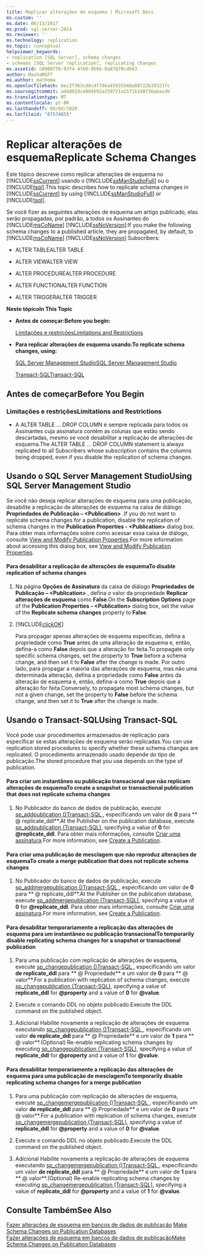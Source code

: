 ```yaml
---
title: Replicar alterações de esquema | Microsoft Docs
ms.custom: ''
ms.date: 06/13/2017
ms.prod: sql-server-2014
ms.reviewer: ''
ms.technology: replication
ms.topic: conceptual
helpviewer_keywords:
- replication [SQL Server], schema changes
- schemas [SQL Server replication], replicating changes
ms.assetid: c09007f0-9374-4f60-956b-8a87670cd043
author: MashaMSFT
ms.author: mathoma
ms.openlocfilehash: bec2f363cd8c4f7dea45935568a88722b19323fc
ms.sourcegitcommit: ad4d92dce894592a259721a1571b1d8736abacdb
ms.translationtype: MT
ms.contentlocale: pt-BR
ms.lasthandoff: 08/04/2020
ms.locfileid: "87574655"
---
```

# <a name="replicate-schema-changes"></a><span data-ttu-id="5b6a3-102">Replicar alterações de esquema</span><span class="sxs-lookup"><span data-stu-id="5b6a3-102">Replicate Schema Changes</span></span>
  <span data-ttu-id="5b6a3-103">Este tópico descreve como replicar alterações de esquema no [!INCLUDE[ssCurrent](../../../includes/sscurrent-md.md)] usando o [!INCLUDE[ssManStudioFull](../../../includes/ssmanstudiofull-md.md)] ou o [!INCLUDE[tsql](../../../includes/tsql-md.md)].</span><span class="sxs-lookup"><span data-stu-id="5b6a3-103">This topic describes how to replicate schema changes in [!INCLUDE[ssCurrent](../../../includes/sscurrent-md.md)] by using [!INCLUDE[ssManStudioFull](../../../includes/ssmanstudiofull-md.md)] or [!INCLUDE[tsql](../../../includes/tsql-md.md)].</span></span>  
  
 <span data-ttu-id="5b6a3-104">Se você fizer as seguintes alterações de esquema um artigo publicado, elas serão propagadas, por padrão, a todos os Assinantes do [!INCLUDE[msCoName](../../../includes/msconame-md.md)] [!INCLUDE[ssNoVersion](../../../includes/ssnoversion-md.md)]:</span><span class="sxs-lookup"><span data-stu-id="5b6a3-104">If you make the following schema changes to a published article, they are propagated, by default, to [!INCLUDE[msCoName](../../../includes/msconame-md.md)] [!INCLUDE[ssNoVersion](../../../includes/ssnoversion-md.md)] Subscribers:</span></span>  
  
-   <span data-ttu-id="5b6a3-105">ALTER TABLE</span><span class="sxs-lookup"><span data-stu-id="5b6a3-105">ALTER TABLE</span></span>  
  
-   <span data-ttu-id="5b6a3-106">ALTER VIEW</span><span class="sxs-lookup"><span data-stu-id="5b6a3-106">ALTER VIEW</span></span>  
  
-   <span data-ttu-id="5b6a3-107">ALTER PROCEDURE</span><span class="sxs-lookup"><span data-stu-id="5b6a3-107">ALTER PROCEDURE</span></span>  
  
-   <span data-ttu-id="5b6a3-108">ALTER FUNCTION</span><span class="sxs-lookup"><span data-stu-id="5b6a3-108">ALTER FUNCTION</span></span>  
  
-   <span data-ttu-id="5b6a3-109">ALTER TRIGGER</span><span class="sxs-lookup"><span data-stu-id="5b6a3-109">ALTER TRIGGER</span></span>  
  
 <span data-ttu-id="5b6a3-110">**Neste tópico**</span><span class="sxs-lookup"><span data-stu-id="5b6a3-110">**In This Topic**</span></span>  
  
-   <span data-ttu-id="5b6a3-111">**Antes de começar:**</span><span class="sxs-lookup"><span data-stu-id="5b6a3-111">**Before you begin:**</span></span>  
  
     [<span data-ttu-id="5b6a3-112">Limitações e restrições</span><span class="sxs-lookup"><span data-stu-id="5b6a3-112">Limitations and Restrictions</span></span>](#Restrictions)  
  
-   <span data-ttu-id="5b6a3-113">**Para replicar alterações de esquema usando:**</span><span class="sxs-lookup"><span data-stu-id="5b6a3-113">**To replicate schema changes, using:**</span></span>  
  
     [<span data-ttu-id="5b6a3-114">SQL Server Management Studio</span><span class="sxs-lookup"><span data-stu-id="5b6a3-114">SQL Server Management Studio</span></span>](#SSMSProcedure)  
  
     [<span data-ttu-id="5b6a3-115">Transact-SQL</span><span class="sxs-lookup"><span data-stu-id="5b6a3-115">Transact-SQL</span></span>](#TsqlProcedure)  
  
##  <a name="before-you-begin"></a><a name="BeforeYouBegin"></a> <span data-ttu-id="5b6a3-116">Antes de começar</span><span class="sxs-lookup"><span data-stu-id="5b6a3-116">Before You Begin</span></span>  
  
###  <a name="limitations-and-restrictions"></a><a name="Restrictions"></a> <span data-ttu-id="5b6a3-117">Limitações e restrições</span><span class="sxs-lookup"><span data-stu-id="5b6a3-117">Limitations and Restrictions</span></span>  
  
-   <span data-ttu-id="5b6a3-118">A ALTER TABLE ... DROP COLUMN é sempre replicada para todos os Assinantes cuja assinatura contém as colunas que estão sendo descartadas, mesmo se você desabilitar a replicação de alterações de esquema.</span><span class="sxs-lookup"><span data-stu-id="5b6a3-118">The ALTER TABLE ... DROP COLUMN statement is always replicated to all Subscribers whose subscription contains the columns being dropped, even if you disable the replication of schema changes.</span></span>  
  
##  <a name="using-sql-server-management-studio"></a><a name="SSMSProcedure"></a> <span data-ttu-id="5b6a3-119">Usando o SQL Server Management Studio</span><span class="sxs-lookup"><span data-stu-id="5b6a3-119">Using SQL Server Management Studio</span></span>  
 <span data-ttu-id="5b6a3-120">Se você não deseja replicar alterações de esquema para uma publicação, desabilite a replicação de alterações de esquema na caixa de diálogo **Propriedades de Publicação – \<Publication>** .</span><span class="sxs-lookup"><span data-stu-id="5b6a3-120">If you do not want to replicate schema changes for a publication, disable the replication of schema changes in the **Publication Properties - \<Publication>** dialog box.</span></span> <span data-ttu-id="5b6a3-121">Para obter mais informações sobre como acessar essa caixa de diálogo, consulte [View and Modify Publication Properties](view-and-modify-publication-properties.md).</span><span class="sxs-lookup"><span data-stu-id="5b6a3-121">For more information about accessing this dialog box, see [View and Modify Publication Properties](view-and-modify-publication-properties.md).</span></span>  
  
#### <a name="to-disable-replication-of-schema-changes"></a><span data-ttu-id="5b6a3-122">Para desabilitar a replicação de alterações de esquema</span><span class="sxs-lookup"><span data-stu-id="5b6a3-122">To disable replication of schema changes</span></span>  
  
1.  <span data-ttu-id="5b6a3-123">Na página **Opções de Assinatura** da caixa de diálogo **Propriedades de Publicação – \<Publication>** , defina o valor da propriedade **Replicar alterações de esquema** como **False**.</span><span class="sxs-lookup"><span data-stu-id="5b6a3-123">On the **Subscription Options** page of the **Publication Properties - \<Publication>** dialog box, set the value of the **Replicate schema changes** property to **False**.</span></span>  
  
2.  [!INCLUDE[clickOK](../../../includes/clickok-md.md)]  
  
     <span data-ttu-id="5b6a3-124">Para propagar apenas alterações de esquema específicas, defina a propriedade como **True** antes de uma alteração de esquema e, então, defina-a como **False** depois que a alteração for feita.</span><span class="sxs-lookup"><span data-stu-id="5b6a3-124">To propagate only specific schema changes, set the property to **True** before a schema change, and then set it to **False** after the change is made.</span></span> <span data-ttu-id="5b6a3-125">Por outro lado, para propagar a maioria das alterações de esquema, mas não uma determinada alteração, defina a propriedade como **False** antes da alteração de esquema e, então, defina-a como **True** depois que a alteração for feita.</span><span class="sxs-lookup"><span data-stu-id="5b6a3-125">Conversely, to propagate most schema changes, but not a given change, set the property to **False** before the schema change, and then set it to **True** after the change is made.</span></span>  
  
##  <a name="using-transact-sql"></a><a name="TsqlProcedure"></a> <span data-ttu-id="5b6a3-126">Usando o Transact-SQL</span><span class="sxs-lookup"><span data-stu-id="5b6a3-126">Using Transact-SQL</span></span>  
 <span data-ttu-id="5b6a3-127">Você pode usar procedimentos armazenados de replicação para especificar se estas alterações de esquema serão replicadas.</span><span class="sxs-lookup"><span data-stu-id="5b6a3-127">You can use replication stored procedures to specify whether these schema changes are replicated.</span></span> <span data-ttu-id="5b6a3-128">O procedimento armazenado usado depende do tipo de publicação.</span><span class="sxs-lookup"><span data-stu-id="5b6a3-128">The stored procedure that you use depends on the type of publication.</span></span>  
  
#### <a name="to-create-a-snapshot-or-transactional-publication-that-does-not-replicate-schema-changes"></a><span data-ttu-id="5b6a3-129">Para criar um instantâneo ou publicação transacional que não replicam alterações de esquema</span><span class="sxs-lookup"><span data-stu-id="5b6a3-129">To create a snapshot or transactional publication that does not replicate schema changes</span></span>  
  
1.  <span data-ttu-id="5b6a3-130">No Publicador do banco de dados de publicação, execute [sp_addpublication &#40;&#41;Transact-SQL ](/sql/relational-databases/system-stored-procedures/sp-addpublication-transact-sql), especificando um valor de **0** para \*\* \@ replicate_ddl\*\*.</span><span class="sxs-lookup"><span data-stu-id="5b6a3-130">At the Publisher on the publication database, execute [sp_addpublication &#40;Transact-SQL&#41;](/sql/relational-databases/system-stored-procedures/sp-addpublication-transact-sql), specifying a value of **0** for **\@replicate_ddl**.</span></span> <span data-ttu-id="5b6a3-131">Para obter mais informações, consulte [Criar uma assinatura](create-a-publication.md).</span><span class="sxs-lookup"><span data-stu-id="5b6a3-131">For more information, see [Create a Publication](create-a-publication.md).</span></span>  
  
#### <a name="to-create-a-merge-publication-that-does-not-replicate-schema-changes"></a><span data-ttu-id="5b6a3-132">Para criar uma publicação de mesclagem que não reproduz alterações de esquema</span><span class="sxs-lookup"><span data-stu-id="5b6a3-132">To create a merge publication that does not replicate schema changes</span></span>  
  
1.  <span data-ttu-id="5b6a3-133">No Publicador do banco de dados de publicação, execute [sp_addmergepublication &#40;&#41;Transact-SQL ](/sql/relational-databases/system-stored-procedures/sp-addmergepublication-transact-sql), especificando um valor de **0** para \*\* \@ replicate_ddl\*\*.</span><span class="sxs-lookup"><span data-stu-id="5b6a3-133">At the Publisher on the publication database, execute [sp_addmergepublication &#40;Transact-SQL&#41;](/sql/relational-databases/system-stored-procedures/sp-addmergepublication-transact-sql), specifying a value of **0** for **\@replicate_ddl**.</span></span> <span data-ttu-id="5b6a3-134">Para obter mais informações, consulte [Criar uma assinatura](create-a-publication.md).</span><span class="sxs-lookup"><span data-stu-id="5b6a3-134">For more information, see [Create a Publication](create-a-publication.md).</span></span>  
  
#### <a name="to-temporarily-disable-replicating-schema-changes-for-a-snapshot-or-transactional-publication"></a><span data-ttu-id="5b6a3-135">Para desabilitar temporariamente a replicação das alterações de esquema para um instantâneo ou publicação transacional</span><span class="sxs-lookup"><span data-stu-id="5b6a3-135">To temporarily disable replicating schema changes for a snapshot or transactional publication</span></span>  
  
1.  <span data-ttu-id="5b6a3-136">Para uma publicação com replicação de alterações de esquema, execute [sp_changepublication &#40;&#41;Transact-SQL ](/sql/relational-databases/system-stored-procedures/sp-changepublication-transact-sql), especificando um valor **de replicate_ddl** para \*\* \@ Propriedade\*\* e um valor de **0** para \*\* \@ valor\*\*.</span><span class="sxs-lookup"><span data-stu-id="5b6a3-136">For a publication with replication of schema changes, execute [sp_changepublication &#40;Transact-SQL&#41;](/sql/relational-databases/system-stored-procedures/sp-changepublication-transact-sql), specifying a value of **replicate_ddl** for **\@property** and a value of **0** for **\@value**.</span></span>  
  
2.  <span data-ttu-id="5b6a3-137">Execute o comando DDL no objeto publicado.</span><span class="sxs-lookup"><span data-stu-id="5b6a3-137">Execute the DDL command on the published object.</span></span>  
  
3.  <span data-ttu-id="5b6a3-138">Adicional Habilite novamente a replicação de alterações de esquema executando [sp_changepublication &#40;&#41;Transact-SQL ](/sql/relational-databases/system-stored-procedures/sp-changepublication-transact-sql), especificando um valor **de replicate_ddl** para \*\* \@ Propriedade\*\* e um valor de **1** para \*\* \@ valor\*\*.</span><span class="sxs-lookup"><span data-stu-id="5b6a3-138">(Optional) Re-enable replicating schema changes by executing [sp_changepublication &#40;Transact-SQL&#41;](/sql/relational-databases/system-stored-procedures/sp-changepublication-transact-sql), specifying a value of **replicate_ddl** for **\@property** and a value of **1** for **\@value**.</span></span>  
  
#### <a name="to-temporarily-disable-replicating-schema-changes-for-a-merge-publication"></a><span data-ttu-id="5b6a3-139">Para desabilitar temporariamente a replicação das alterações de esquema para uma publicação de mesclagem</span><span class="sxs-lookup"><span data-stu-id="5b6a3-139">To temporarily disable replicating schema changes for a merge publication</span></span>  
  
1.  <span data-ttu-id="5b6a3-140">Para uma publicação com replicação de alterações de esquema, execute [sp_changemergepublication &#40;&#41;Transact-SQL ](/sql/relational-databases/system-stored-procedures/sp-changemergepublication-transact-sql), especificando um valor **de replicate_ddl** para \*\* \@ Propriedade\*\* e um valor de **0** para \*\* \@ valor\*\*.</span><span class="sxs-lookup"><span data-stu-id="5b6a3-140">For a publication with replication of schema changes, execute [sp_changemergepublication &#40;Transact-SQL&#41;](/sql/relational-databases/system-stored-procedures/sp-changemergepublication-transact-sql), specifying a value of **replicate_ddl** for **\@property** and a value of **0** for **\@value**.</span></span>  
  
2.  <span data-ttu-id="5b6a3-141">Execute o comando DDL no objeto publicado.</span><span class="sxs-lookup"><span data-stu-id="5b6a3-141">Execute the DDL command on the published object.</span></span>  
  
3.  <span data-ttu-id="5b6a3-142">Adicional Habilite novamente a replicação de alterações de esquema executando [sp_changemergepublication &#40;&#41;Transact-SQL ](/sql/relational-databases/system-stored-procedures/sp-changemergepublication-transact-sql), especificando um valor **de replicate_ddl** para \*\* \@ Propriedade\*\* e um valor de **1** para \*\* \@ valor\*\*.</span><span class="sxs-lookup"><span data-stu-id="5b6a3-142">(Optional) Re-enable replicating schema changes by executing [sp_changemergepublication &#40;Transact-SQL&#41;](/sql/relational-databases/system-stored-procedures/sp-changemergepublication-transact-sql), specifying a value of **replicate_ddl** for **\@property** and a value of **1** for **\@value**.</span></span>  
  
## <a name="see-also"></a><span data-ttu-id="5b6a3-143">Consulte Também</span><span class="sxs-lookup"><span data-stu-id="5b6a3-143">See Also</span></span>  
 <span data-ttu-id="5b6a3-144">[Fazer alterações de esquema em bancos de dados de publicação](make-schema-changes-on-publication-databases.md) </span><span class="sxs-lookup"><span data-stu-id="5b6a3-144">[Make Schema Changes on Publication Databases](make-schema-changes-on-publication-databases.md) </span></span>  
 [<span data-ttu-id="5b6a3-145">Fazer alterações de esquema em bancos de dados de publicação</span><span class="sxs-lookup"><span data-stu-id="5b6a3-145">Make Schema Changes on Publication Databases</span></span>](make-schema-changes-on-publication-databases.md)  
  
  
